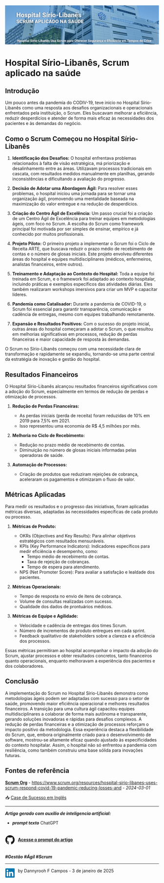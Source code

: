 
![Foto Hospital Sirio Libanês](./images/header.png)

# Hospital Sírio-Libanês, Scrum aplicado na saúde

## Introdução

Um pouco antes da pandemia do CODIV-19, teve inicio no Hospital Sírio-Libanês como uma resposta aos desafios organizacionais e operacionais enfrentados pela instituição, o Scrum. Eles buscavam melhorar a eficiência, reduzir desperdícios e atender de forma mais eficaz às necessidades dos pacientes e às demandas do negócio.

## Como o Scrum Começou no Hospital Sírio-Libanês

1. **Identificação dos Desafios:**
O hospital enfrentava problemas relacionados à falta de visão estratégica, má priorização e desalinhamento entre as áreas. Utilizavam processos tradicionais em cascata, com resultados medidos manualmente em planilhas, gerando inconsistências e dificultando a avaliação do progresso.

2. **Decisão de Adotar uma Abordagem Ágil:**
Para resolver esses problemas, o hospital iniciou uma jornada para se tornar uma organização ágil, promovendo uma mentalidade baseada na maximização do valor entregue e na redução de desperdícios.

3. **Criação do Centro Ágil de Excelência:**
Um passo crucial foi a criação de um Centro Ágil de Excelência para treinar equipes em metodologias ágeis, com foco no Scrum. A escolha do Scrum como framework principal foi motivada por ser simples de ensinar, empírico e já conhecido por muitos profissionais.

4. **Projeto Piloto:**
O primeiro projeto a implementar o Scrum foi o Ciclo de Receita ARTE, que buscava reduzir o prazo médio de recebimento de contas e o número de glosas iniciais. Este projeto envolveu diferentes áreas do hospital e equipes multidisciplinares (médicos, enfermeiros, analistas financeiros, entre outros).

5. **Treinamento e Adaptação ao Contexto do Hospital:**
Toda a equipe foi treinada em Scrum, e o framework foi adaptado ao contexto hospitalar, incluindo práticas e exemplos específicos das atividades diárias. Eles também realizaram workshops imersivos para criar um MVP e capacitar líderes.

6. **Pandemia como Catalisador:**
Durante a pandemia de COVID-19, o Scrum foi essencial para garantir transparência, comunicação e cadência de entregas, mesmo com equipes trabalhando remotamente.

7. **Expansão e Resultados Positivos:**
Com o sucesso do projeto inicial, outras áreas do hospital começaram a adotar o Scrum, o que resultou em melhorias significativas em processos, redução de perdas financeiras e maior capacidade de resposta às demandas.

O Scrum no Sírio-Libanês começou com uma necessidade clara de transformação e rapidamente se expandiu, tornando-se uma parte central da estratégia de inovação e gestão do hospital.

## Resultados Financeiros

O Hospital Sírio-Libanês alcançou resultados financeiros significativos com a adoção do Scrum, especialmente em termos de redução de perdas e otimização de processos.

1. **Redução de Perdas Financeiras:**

    * As perdas iniciais (perda de receita) foram reduzidas de 10% em 2019 para 7,5% em 2021.
    * Isso representou uma economia de R$ 4,5 milhões por mês.

2. **Melhoria no Ciclo de Recebimento:**

    * Redução no prazo médio de recebimento de contas.
    * Diminuição no número de glosas iniciais informadas pelas operadoras de saúde.

3. **Automação de Processos:**
    * Criação de produtos que reduziram rejeições de cobrança, aceleraram os pagamentos e otimizaram o fluxo de valor.

## Métricas Aplicadas
Para medir os resultados e o progresso das iniciativas, foram aplicadas métricas diversas, adaptadas às necessidades específicas de cada produto ou processo.

1. **Métricas de Produto:**

    * OKRs (Objectives and Key Results): Para alinhar objetivos estratégicos com resultados mensuráveis.
    * KPIs (Key Performance Indicators): Indicadores específicos para medir eficiência e desempenho, como:
        * Tempo médio de recebimento de contas.
        * Taxa de rejeição de cobranças.
        * Tempo de espera para atendimento.
    * NPS (Net Promoter Score): Para avaliar a satisfação e lealdade dos pacientes.

2. **Métricas Operacionais:**
    * Tempo de resposta no envio de itens de cobrança.
    * Volume de consultas realizadas com sucesso.
    * Qualidade dos dados de prontuários médicos.

3. **Métricas de Equipe e Agilidade:**

    * Velocidade e cadência de entregas dos times Scrum.
    * Número de incrementos de produto entregues em cada sprint.
    * Feedback qualitativo de stakeholders sobre a clareza e a eficiência dos processos.

Essas métricas permitiram ao hospital acompanhar o impacto da adoção do Scrum, ajustar processos e obter resultados concretos, tanto financeiros quanto operacionais, enquanto melhoravam a experiência dos pacientes e dos colaboradores.

## Conclusão

A implementação do Scrum no Hospital Sírio-Libanês demonstra como metodologias ágeis podem ser adaptadas com sucesso para o setor de saúde, promovendo maior eficiência operacional e melhores resultados financeiros. A transição para uma cultura ágil capacitou equipes multidisciplinares a colaborar de forma mais autônoma e transparente, gerando soluções inovadoras e rápidas para desafios complexos. A redução de perdas financeiras e a otimização de processos reforçam o impacto positivo da metodologia. Essa experiência destaca a flexibilidade do Scrum, que, embora originalmente criado para o desenvolvimento de software, mostrou-se altamente eficaz quando ajustado às especificidades do contexto hospitalar. Assim, o hospital não só enfrentou a pandemia com resiliência, como também construiu uma base sólida para inovações futuras.

## Fontes de referência
 
[**Scrum Org**](https://www.scrum.org/resources/hospital-sirio-libanes-uses-scrum-respond-covid-19-pandemic-reducing-losses-and) - https://www.scrum.org/resources/hospital-sirio-libanes-uses-scrum-respond-covid-19-pandemic-reducing-losses-and  - <cite>2024-03-01</cite>

:inbox_tray: [Case de Sucesso em Inglês](resource/Hospital%20Sírio-Libanês%20Case%20Study.pdf)


---

***Artigo gerado com auxilio de inteligencia artificial:*** 
* ***prompt texto*** ChatGPT


<br>

<div style="display: flex; align-items: flex-start;">
    <a href="https://github.com/dannyrooh/articles/blob/main/case_hospital_sirio_libanes/README.md" style="display: flex; align-items: center;">
        <img src="https://github.com/devicons/devicon/raw/master/icons/github/github-original.svg" width="32" height="32" alt="GitHub Original Icon">
        <span style="margin-left: 10px;"><strong>Acesse o prompt do artigo</strong></span>
    </a>
</div>
</div>

<br>

***#Gestão #Ágil #Scrum***

---

<div style="display: flex; align-items: flex-start;">
   <a href="https://www.linkedin.com/in/dannyrooh-fernandes-de-campos-1446a019/">
      <img src="https://github.com/devicons/devicon/raw/master/icons/linkedin/linkedin-original.svg" width="32" height="32" alt="LinkedIn Icon">
   </a>
   <span style="margin-left: 10px;">by Dannyrooh F Campos -  3 de janeiro de 2025</span>
</div>

<br>

